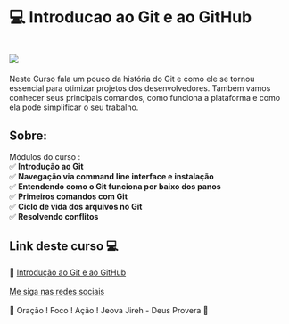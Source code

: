 # 💻   Introducao ao Git e ao GitHub   

<h1>
   <img src="https://i.ibb.co/h8ZYgkB/200FFE59.png" border="0">
</h1>

Neste Curso fala um pouco da história do Git e como ele se tornou essencial para otimizar projetos dos desenvolvedores. Também vamos conhecer seus principais comandos, como funciona a plataforma e como ela pode simplificar o seu trabalho.

## Sobre: 

Módulos do curso :<br>
✅ **Introdução ao Git**<br>
✅ **Navegação via command line interface e instalação**<br>
✅ **Entendendo como o Git funciona por baixo dos panos**<br>
✅ **Primeiros comandos com Git**<br>
✅ **Ciclo de vida dos arquivos no Git**<br>
✅ **Resolvendo conflitos**<br>


## Link deste curso  💻

 🎯 <a href="https://digitalinnovation.one/cursos/introducao-ao-git-e-ao-github?ref=certificate/200FFE59" target="_blank">Introdução ao Git e ao GitHub</a>
<br>
<br>
[Me siga nas redes sociais](https://linktr.ee/ygtecnologia)
<br>
<br> 
🙏 Oração ! Foco ! Ação ! Jeova Jireh - Deus Provera 🙏  
